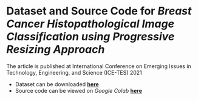 # Dataset and Source Code for *Breast Cancer Histopathological Image Classification using Progressive Resizing Approach*

The article is published at International Conference on Emerging Issues in Technology, Engineering, and Science (ICE-TES) 2021

-   Dataset can be downloaded [**here**](https://drive.google.com/file/d/1_29Vl_6YYYqt4RTn20lDY_-RWcuvcOVL/view?usp=sharing)
-   Source code can be viewed on _Google Colab_ [**here**](https://colab.research.google.com/drive/198h5RMPF57U_Q4Xsp49Op1A1C4j0-Sy6?usp=sharing)      



